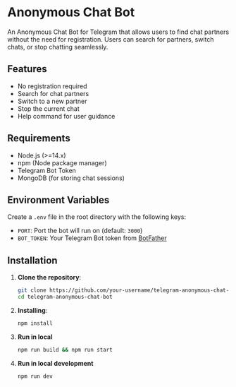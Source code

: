 # Anonymous Chat Bot

An Anonymous Chat Bot for Telegram that allows users to find chat partners without the need for registration. Users can search for partners, switch chats, or stop chatting seamlessly.

## Features

- No registration required
- Search for chat partners
- Switch to a new partner
- Stop the current chat
- Help command for user guidance

## Requirements

- Node.js (>=14.x)
- npm (Node package manager)
- Telegram Bot Token
- MongoDB (for storing chat sessions)

## Environment Variables

Create a `.env` file in the root directory with the following keys:
  - `PORT`: Port the bot will run on (default: `3000`)
  - `BOT_TOKEN`: Your Telegram Bot token from [BotFather](https://core.telegram.org/bots#botfather)


## Installation
1. **Clone the repository**:

   ```bash
   git clone https://github.com/your-username/telegram-anonymous-chat-bot.git
   cd telegram-anonymous-chat-bot
   
2. **Installing**:

   ```bash
   npm install

4. **Run in local**

   ```bash
   npm run build && npm run start 

3. **Run in local development**

   ```bash
   npm run dev
